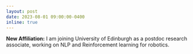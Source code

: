 ```yaml
---
layout: post
date: 2023-08-01 09:00:00-0400
inline: true
---
```


**New Affiliation:** I am joining University of Edinburgh as a postdoc research associate, working on NLP and Reinforcement learning for robotics.
